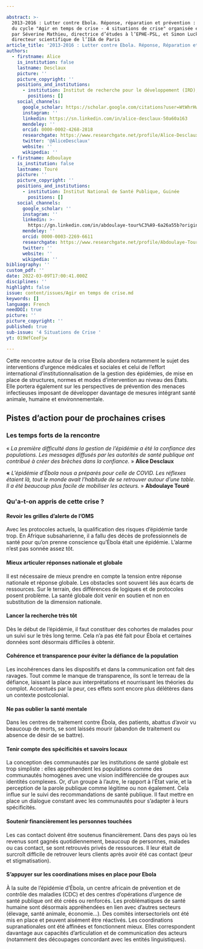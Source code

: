```yaml
---

abstract: >-
  2013-2016 : Lutter contre Ebola. Réponse, réparation et prévention : rencontre
  du cycle "Agir en temps de crise - 4 situations de crise" organisée et animée
  par Séverine Mathieu, directrice d’études à l’EPHE-PSL, et Simon Luck,
  directeur scientifique de l’IEA de Paris
article_title: '2013-2016 : Lutter contre Ebola. Réponse, Réparation et Prévention'
authors:
  - firstname: Alice
    is_institution: false
    lastname: Desclaux
    picture: ''
    picture_copyright: ''
    positions_and_institutions:
      - institution: Institut de recherche pour le développement (IRD), France
        positions: []
    social_channels:
      google_scholar: https://scholar.google.com/citations?user=WtWhrHwAAAAJ&hl=en
      instagram: ''
      linkedin: https://sn.linkedin.com/in/alice-desclaux-50a60a163
      mendeley: ''
      orcid: 0000-0002-4268-2818
      researchgate: https://www.researchgate.net/profile/Alice-Desclaux
      twitter: '@AliceDesclaux'
      website: ''
      wikipedia: ''
  - firstname: Adboulaye
    is_institution: false
    lastname: Touré
    picture: ''
    picture_copyright: ''
    positions_and_institutions:
      - institution: Institut National de Santé Publique, Guinée
        positions: []
    social_channels:
      google_scholar: ''
      instagram: ''
      linkedin: >-
        https://gn.linkedin.com/in/abdoulaye-tour%C3%A9-6a26a55b?original_referer=https%3A%2F%2Fwww.google.com%2F
      mendeley: ''
      orcid: 0000-0003-2269-6611
      researchgate: https://www.researchgate.net/profile/Abdoulaye-Toure-5
      twitter: ''
      website: ''
      wikipedia: ''
bibliography: ''
custom_pdf: ''
date: 2022-03-09T17:00:41.000Z
disciplines: ''
highlight: false
issue: content/issues/Agir en temps de crise.md
keywords: []
language: French
needDOI: true
picture: ''
picture_copyright: ''
published: true
sub-issue: '4 Situations de Crise '
yt: 019WfCeeFjw

---
```








Cette rencontre autour de la crise Ebola abordera notamment le sujet des interventions d’urgence médicales et sociales et celui de l’effort international d’institutionnalisation de la gestion des épidémies, de mise en place de structures, normes et modes d’intervention au niveau des États. Elle portera également sur les perspectives de prévention des menaces infectieuses imposant de développer davantage de mesures intégrant santé animale, humaine et environnementale.

<Youtube yt="019WfCeeFjw" caption ="2013-2016 : LUTTER CONTRE EBOLA. Réponse, réparation et prévention"></Youtube>

## Pistes d’action pour de prochaines crises

### Les temps forts de la rencontre

« _La première difficulté dans la gestion de l’épidémie a été la confiance des populations. Les messages diffusés par les autorités de santé publique ont contribué à créer des brèches dans la confiance._ » **Alice Desclaux**

**«** _L’épidémie d’Ébola nous a préparés pour celle de COVID. Les réflexes étaient là, tout le monde avait l’habitude de se retrouver autour d’une table. Il a été beaucoup plus facile de mobiliser les acteurs._ » **Abdoulaye Touré**

### Qu'a-t-on appris de cette crise ?

#### Revoir les grilles d’alerte de l’OMS

Avec les protocoles actuels, la qualification des risques d’épidémie tarde trop. En Afrique subsaharienne, il a fallu des décès de professionnels de santé pour qu’on prenne conscience qu’Ébola était une épidémie. L’alarme n’est pas sonnée assez tôt.

#### Mieux articuler réponses nationale et globale

Il est nécessaire de mieux prendre en compte la tension entre réponse nationale et réponse globale. Les obstacles sont souvent liés aux écarts de ressources. Sur le terrain, des différences de logiques et de protocoles posent problème. La santé globale doit venir en soutien et non en substitution de la dimension nationale.

#### Lancer la recherche très tôt

Dès le début de l’épidémie, il faut constituer des cohortes de malades pour un suivi sur le très long terme. Cela n’a pas été fait pour Ébola et certaines données sont désormais difficiles à obtenir.

#### Cohérence et transparence pour éviter la défiance de la population

Les incohérences dans les dispositifs et dans la communication ont fait des ravages. Tout comme le manque de transparence, ils sont le terreau de la défiance, laissant la place aux interprétations et nourrissant les théories du complot. Accentués par la peur, ces effets sont encore plus délétères dans un contexte postcolonial.

#### Ne pas oublier la santé mentale

Dans les centres de traitement contre Ébola, des patients, abattus d’avoir vu beaucoup de morts, se sont laissés mourir (abandon de traitement ou absence de désir de se battre).

#### Tenir compte des spécificités et savoirs locaux

La conception des communautés par les institutions de santé globale est trop simpliste : elles appréhendent les populations comme des communautés homogènes avec une vision indifférenciée de groupes aux identités complexes. Or, d’un groupe à l’autre, le rapport à l’État varie, et la perception de la parole publique comme légitime ou non également. Cela influe sur le suivi des recommandations de santé publique. Il faut mettre en place un dialogue constant avec les communautés pour s’adapter à leurs spécificités.

#### Soutenir financièrement les personnes touchées

Les cas contact doivent être soutenus financièrement. Dans des pays où les revenus sont gagnés quotidiennement, beaucoup de personnes, malades ou cas contact, se sont retrouvés privés de ressources. Il leur était de surcroît difficile de retrouver leurs clients après avoir été cas contact (peur et stigmatisation).

#### S’appuyer sur les coordinations mises en place pour Ebola

À la suite de l’épidémie d’Ébola, un centre africain de prévention et de contrôle des maladies (CDC) et des centres d’opérations d’urgence de santé publique ont été créés ou renforcés. Les problématiques de santé humaine sont désormais appréhendées en lien avec d’autres secteurs (élevage, santé animale, économie...). Des comités intersectoriels ont été mis en place et peuvent aisément être réactivés. Les coordinations supranationales ont été affinées et fonctionnent mieux. Elles correspondent davantage aux capacités d’articulation et de communication des acteurs (notamment des découpages concordant avec les entités linguistiques).
